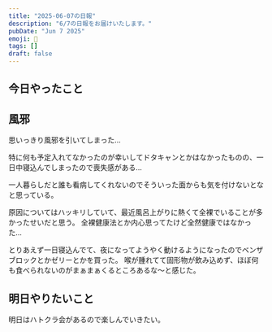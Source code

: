 ```yaml
---
title: "2025-06-07の日報"
description: "6/7の日報をお届けいたします。"
pubDate: "Jun 7 2025"
emoji: 🦊
tags: []
draft: false
---
```


## 今日やったこと

## 風邪

思いっきり風邪を引いてしまった...

特に何も予定入れてなかったのが幸いしてドタキャンとかはなかったものの、一日中寝込んでしまったので喪失感がある...

一人暮らしだと誰も看病してくれないのでそういった面からも気を付けないとなと思っている。

原因についてはハッキリしていて、最近風呂上がりに熱くて全裸でいることが多かったせいだと思う。
全裸健康法とか内心思ってたけど全然健康ではなかった...

とりあえず一日寝込んでて、夜になってようやく動けるようになったのでベンザブロックとかゼリーとかを買った。
喉が腫れてて固形物が飲み込めず、ほぼ何も食べられないのがまぁまぁくるところあるな〜と感じた。

## 明日やりたいこと

明日はハトクラ会があるので楽しんでいきたい。
